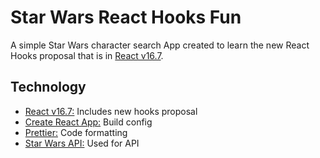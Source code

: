 # Star Wars React Hooks Fun
A simple Star Wars character search App created to learn the new React Hooks proposal that is in [React v16.7](https://reactjs.org/docs/hooks-intro.html).


## Technology
* [React v16.7:](https://reactjs.org/) Includes new hooks proposal
* [Create React App:](https://github.com/facebookincubator/create-react-app) Build config
* [Prettier:](https://prettier.io/) Code formatting
* [Star Wars API:](https://swapi.co/) Used for API